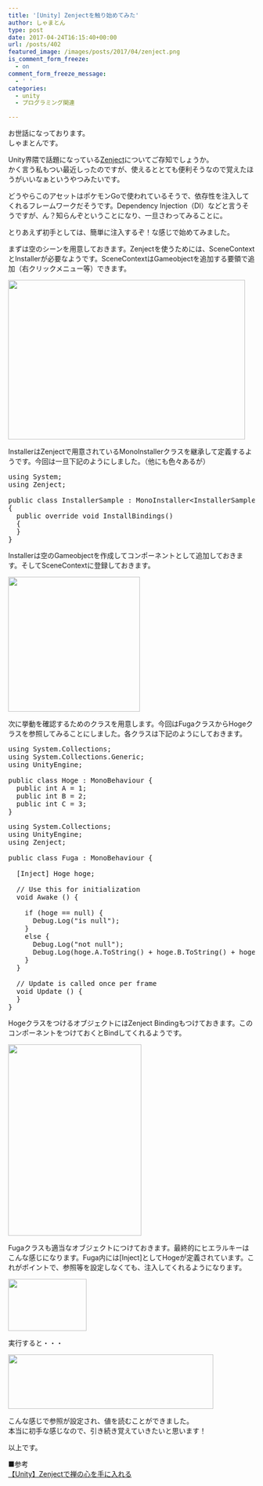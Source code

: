 ```yaml
---
title: '[Unity] Zenjectを触り始めてみた'
author: しゃまとん
type: post
date: 2017-04-24T16:15:40+00:00
url: /posts/402
featured_image: /images/posts/2017/04/zenject.png
is_comment_form_freeze:
  - on
comment_form_freeze_message:
  - ' '
categories:
  - unity
  - プログラミング関連

---
```

お世話になっております。  
しゃまとんです。

Unity界隈で話題になっている[Zenject][1]についてご存知でしょうか。  
かく言う私もつい最近しったのですが、使えるととても便利そうなので覚えたほうがいいなぁというやつみたいです。

どうやらこのアセットはポケモンGoで使われているそうで、依存性を注入してくれるフレームワークだそうです。Dependency Injection（DI）などと言うそうですが、ん？知らんぞということになり、一旦さわってみることに。

<p style="text-align: center;">
</p>

とりあえず初手としては、簡単に注入するぞ！な感じで始めてみました。

まずは空のシーンを用意しておきます。Zenjectを使うためには、SceneContextとInstallerが必要なようです。SceneContextはGameobjectを追加する要領で追加（右クリックメニュー等）できます。

[<img src="http://shamaton.orz.hm/blog/images/posts/2017/04/zen_1.gif" alt="" width="484" height="325" class="aligncenter size-full wp-image-408" />][2]

InstallerはZenjectで用意されているMonoInstallerクラスを継承して定義するようです。今回は一旦下記のようにしました。（他にも色々あるが）

<pre class="lang:c# decode:true ">using System;  
using Zenject;  

public class InstallerSample : MonoInstaller&lt;InstallerSample&gt;  
{  
  public override void InstallBindings()  
  {  
  }  
}</pre>

Installerは空のGameobjectを作成してコンポーネントとして追加しておきます。そしてSceneContextに登録しておきます。

[<img src="http://shamaton.orz.hm/blog/images/posts/2017/04/zen_1.png" alt="" width="269" height="275" class="aligncenter size-full wp-image-404" />][3]

次に挙動を確認するためのクラスを用意します。今回はFugaクラスからHogeクラスを参照してみることにしました。各クラスは下記のようにしておきます。

<pre class="lang:default decode:true " title="Hoge.cs">using System.Collections;
using System.Collections.Generic;
using UnityEngine;

public class Hoge : MonoBehaviour {
  public int A = 1;
  public int B = 2;
  public int C = 3;
}</pre>

<pre class="lang:default decode:true" title="Fuga.cs">using System.Collections;
using UnityEngine;
using Zenject;

public class Fuga : MonoBehaviour {

  [Inject] Hoge hoge;

  // Use this for initialization
  void Awake () {

    if (hoge == null) {
      Debug.Log("is null");
    }
    else {
      Debug.Log("not null");
      Debug.Log(hoge.A.ToString() + hoge.B.ToString() + hoge.C.ToString());
    }
  }

  // Update is called once per frame
  void Update () {
  }
}</pre>

HogeクラスをつけるオブジェクトにはZenject Bindingもつけておきます。このコンポーネントをつけておくとBindしてくれるようです。

[<img src="http://shamaton.orz.hm/blog/images/posts/2017/04/zen_4.png" alt="" width="272" height="390" class="aligncenter size-full wp-image-407" />][4]

Fugaクラスも適当なオブジェクトにつけておきます。最終的にヒエラルキーはこんな感じになります。Fuga内には[Inject]としてHogeが定義されています。これがポイントで、参照等を設定しなくても、注入してくれるようになります。

[<img src="http://shamaton.orz.hm/blog/images/posts/2017/04/zen_2.png" alt="" width="160" height="106" class="aligncenter size-full wp-image-405" />][5]

実行すると・・・

[<img src="http://shamaton.orz.hm/blog/images/posts/2017/04/zen_3.png" alt="" width="419" height="111" class="aligncenter size-full wp-image-406" />][6]

こんな感じで参照が設定され、値を読むことができました。  
本当に初手な感じなので、引き続き覚えていきたいと思います！

以上です。

■参考  
[【Unity】Zenjectで禅の心を手に入れる][7]

 [1]: http://u3d.as/7ER
 [2]: http://shamaton.orz.hm/blog/images/posts/2017/04/zen_1.gif
 [3]: http://shamaton.orz.hm/blog/images/posts/2017/04/zen_1.png
 [4]: http://shamaton.orz.hm/blog/images/posts/2017/04/zen_4.png
 [5]: http://shamaton.orz.hm/blog/images/posts/2017/04/zen_2.png
 [6]: http://shamaton.orz.hm/blog/images/posts/2017/04/zen_3.png
 [7]: http://yutakaseda3216.hatenablog.com/entry/2017/04/17/124612
